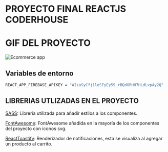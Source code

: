 # PROYECTO FINAL REACTJS CODERHOUSE



# GIF DEL PROYECTO

![Ecommerce app](https://user-images.githubusercontent.com/98171814/176560296-08cd9e00-81a3-46de-9f3d-e4866ccd4809.gif)



## Variables de entorno

```bash
REACT_APP_FIREBASE_APIKEY = "AIzaSyCfj1leSFyEy59_rBQdORHH7HLdLvpAy2Q"
```


## LIBRERIAS UTLIZADAS EN EL PROYECTO
[SASS](https://sass-lang.com/): Librería utilizada para añadir estilos a los componentes.

[FontAwesome](https://fontawesome.com/): FontAwesome añadida en la mayoría de los componentes del proyecto con iconos svg.

[ReactToastify](https://www.npmjs.com/package/react-toastify): Renderizador de notificaciones, esta se visualiza al agregar un producto al carrito.
